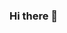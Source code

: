 ### Hi there 👋

<!--
**ankamyronec/ankamyronec** is a ✨ _special_ ✨ repository because its `README.md` (this file) appears on your GitHub profile.

Here are some ideas to get you started:

- 🔭 I'm working for myself right now😄.
- 🌱 I’m currently learning of Vadim Ksendzov's course.
- 📫 How to reach me: 
Today I am looking for a cool team with even more cool projects. For the development of their prof. skills, money and drive. 
At the moment I want to develop in the direction of QA manual and if possible study in the direction of position SDET. Let me tell you where it all started and where it came from :)

-->
